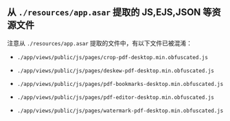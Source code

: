 ## 从 `./resources/app.asar` 提取的 JS,EJS,JSON 等资源文件

注意从 `./resources/app.asar` 提取的文件中，有以下文件已被混淆：

- `./app/views/public/js/pages/crop-pdf-desktop.min.obfuscated.js`

- `./app/views/public/js/pages/deskew-pdf-desktop.min.obfuscated.js`

- `./app/views/public/js/pages/pdf-bookmarks-desktop.min.obfuscated.js`

- `./app/views/public/js/pages/pdf-editor-desktop.min.obfuscated.js`

- `./app/views/public/js/pages/watermark-pdf-desktop.min.obfuscated.js`
